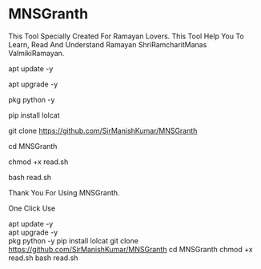 # MNSGranth

This Tool Specially Created For Ramayan Lovers.
This Tool Help You To Learn, Read And Understand Ramayan
ShriRamcharitManas
ValmikiRamayan.

apt update -y

apt upgrade -y

pkg python -y

pip install lolcat

git clone https://github.com/SirManishKumar/MNSGranth

cd MNSGranth

chmod +x read.sh

bash read.sh

Thank You For Using MNSGranth.

One Click Use

apt update -y<br>apt upgrade -y<br>pkg python -y
pip install lolcat
git clone https://github.com/SirManishKumar/MNSGranth
cd MNSGranth
chmod +x read.sh
bash read.sh
